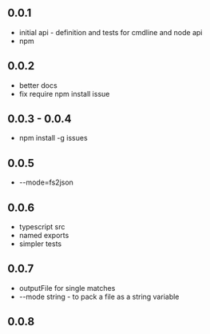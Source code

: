 ## 0.0.1

 * initial api - definition and tests for cmdline and node api
 * npm

## 0.0.2

 * better docs
 * fix require npm install issue

## 0.0.3 - 0.0.4

 * npm install -g issues

## 0.0.5

 * --mode=fs2json

 ## 0.0.6

 * typescript src
 * named exports
 * simpler tests

 ## 0.0.7

  * outputFile for single matches
  * --mode string - to pack a file as a string variable

## 0.0.8